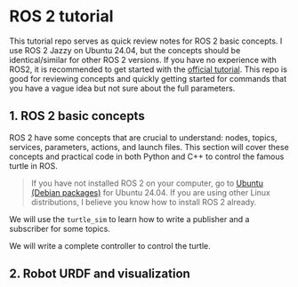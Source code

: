 # ROS 2 tutorial

This tutorial repo serves as quick review notes for ROS 2 basic concepts. I use ROS 2 Jazzy on Ubuntu 24.04, but the concepts should be identical/similar for other ROS 2 versions. If you have no experience with ROS2, it is recommended to get started with the [official tutorial](https://docs.ros.org/en/jazzy/Tutorials.html). This repo is good for reviewing concepts and quickly getting started for commands that you have a vague idea but not sure about the full parameters.

## 1. ROS 2 basic concepts

ROS 2 have some concepts that are crucial to understand: nodes, topics, services, parameters, actions, and launch files. This section will cover these concepts and practical code in both Python and C++ to control the famous turtle in ROS.

> If you have not installed ROS 2 on your computer, go to [Ubuntu (Debian packages)](https://docs.ros.org/en/jazzy/Installation/Ubuntu-Install-Debians.html) for Ubuntu 24.04. If you are using other Linux distributions, I believe you know how to install ROS 2 already.

We will use the `turtle_sim` to learn how to write a publisher and a subscriber for some topics.

We will write a complete controller to control the turtle.


## 2. Robot URDF and visualization

